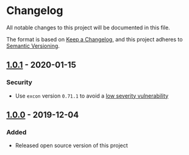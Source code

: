 # Changelog
All notable changes to this project will be documented in this file.

The format is based on [Keep a Changelog](https://keepachangelog.com/en/1.0.0/),
and this project adheres to [Semantic Versioning](https://semver.org/spec/v2.0.0.html).


## [1.0.1](https://github.com/Cisco-AMP/nexus_api/compare/master...v1.0.1) - 2020-01-15
### Security
- Use `excon` version `0.71.1` to avoid a [low severity vulnerability](https://github.com/excon/excon/security/advisories/GHSA-q58g-455p-8vw9)


## [1.0.0](https://github.com/Cisco-AMP/nexus_api/compare/master...v1.0.0) - 2019-12-04
### Added
- Released open source version of this project
